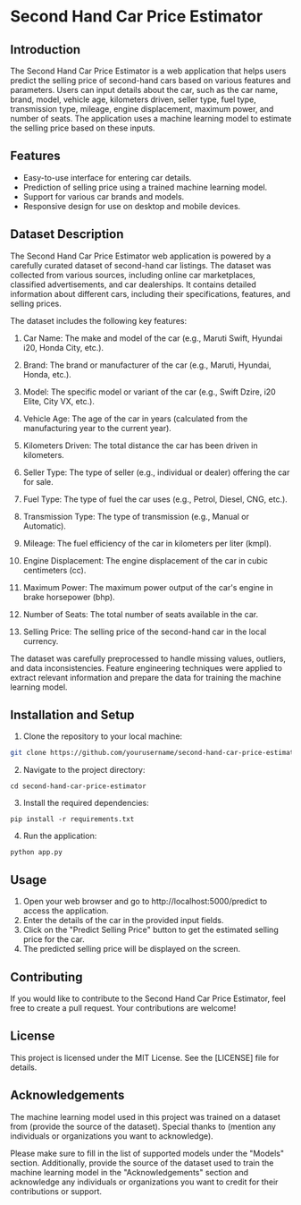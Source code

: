 # Second Hand Car Price Estimator

## Introduction

The Second Hand Car Price Estimator is a web application that helps users predict the selling price of second-hand cars based on various features and parameters. Users can input details about the car, such as the car name, brand, model, vehicle age, kilometers driven, seller type, fuel type, transmission type, mileage, engine displacement, maximum power, and number of seats. The application uses a machine learning model to estimate the selling price based on these inputs.

## Features

- Easy-to-use interface for entering car details.
- Prediction of selling price using a trained machine learning model.
- Support for various car brands and models.
- Responsive design for use on desktop and mobile devices.

## Dataset Description
The Second Hand Car Price Estimator web application is powered by a carefully curated dataset of second-hand car listings. The dataset was collected from various sources, including online car marketplaces, classified advertisements, and car dealerships. It contains detailed information about different cars, including their specifications, features, and selling prices.

The dataset includes the following key features:

1. Car Name: The make and model of the car (e.g., Maruti Swift, Hyundai i20, Honda City, etc.).

2. Brand: The brand or manufacturer of the car (e.g., Maruti, Hyundai, Honda, etc.).

3. Model: The specific model or variant of the car (e.g., Swift Dzire, i20 Elite, City VX, etc.).

4. Vehicle Age: The age of the car in years (calculated from the manufacturing year to the current year).

5. Kilometers Driven: The total distance the car has been driven in kilometers.

6. Seller Type: The type of seller (e.g., individual or dealer) offering the car for sale.

7. Fuel Type: The type of fuel the car uses (e.g., Petrol, Diesel, CNG, etc.).

8. Transmission Type: The type of transmission (e.g., Manual or Automatic).

9. Mileage: The fuel efficiency of the car in kilometers per liter (kmpl).

10. Engine Displacement: The engine displacement of the car in cubic centimeters (cc).

11. Maximum Power: The maximum power output of the car's engine in brake horsepower (bhp).

12. Number of Seats: The total number of seats available in the car.

13. Selling Price: The selling price of the second-hand car in the local currency.

The dataset was carefully preprocessed to handle missing values, outliers, and data inconsistencies. Feature engineering techniques were applied to extract relevant information and prepare the data for training the machine learning model.

## Installation and Setup

1. Clone the repository to your local machine:

```bash
git clone https://github.com/yourusername/second-hand-car-price-estimator.git
```
2. Navigate to the project directory:
```
cd second-hand-car-price-estimator
```
3. Install the required dependencies:
```
pip install -r requirements.txt
```
4. Run the application:
```commandline
python app.py
```

## Usage
1. Open your web browser and go to http://localhost:5000/predict to access the application.
2. Enter the details of the car in the provided input fields.
3. Click on the "Predict Selling Price" button to get the estimated selling price for the car.
4. The predicted selling price will be displayed on the screen.

## Contributing
If you would like to contribute to the Second Hand Car Price Estimator, feel free to create a pull request. Your contributions are welcome!

## License
This project is licensed under the MIT License. See the [LICENSE] file for details.

## Acknowledgements
The machine learning model used in this project was trained on a dataset from (provide the source of the dataset).
Special thanks to (mention any individuals or organizations you want to acknowledge).


Please make sure to fill in the list of supported models under the "Models" section. Additionally, provide the source of the dataset used to train the machine learning model in the "Acknowledgements" section and acknowledge any individuals or organizations you want to credit for their contributions or support.
